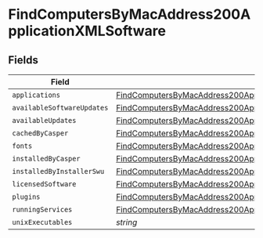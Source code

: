 # FindComputersByMacAddress200ApplicationXMLSoftware


## Fields

| Field                                                                                                                                                                                 | Type                                                                                                                                                                                  | Required                                                                                                                                                                              | Description                                                                                                                                                                           |
| ------------------------------------------------------------------------------------------------------------------------------------------------------------------------------------- | ------------------------------------------------------------------------------------------------------------------------------------------------------------------------------------- | ------------------------------------------------------------------------------------------------------------------------------------------------------------------------------------- | ------------------------------------------------------------------------------------------------------------------------------------------------------------------------------------- |
| `applications`                                                                                                                                                                        | [FindComputersByMacAddress200ApplicationXMLSoftwareApplications](../../models/operations/findcomputersbymacaddress200applicationxmlsoftwareapplications.md)[]                         | :heavy_minus_sign:                                                                                                                                                                    | N/A                                                                                                                                                                                   |
| `availableSoftwareUpdates`                                                                                                                                                            | [FindComputersByMacAddress200ApplicationXMLSoftwareAvailableSoftwareUpdates](../../models/operations/findcomputersbymacaddress200applicationxmlsoftwareavailablesoftwareupdates.md)[] | :heavy_minus_sign:                                                                                                                                                                    | N/A                                                                                                                                                                                   |
| `availableUpdates`                                                                                                                                                                    | [FindComputersByMacAddress200ApplicationXMLSoftwareAvailableUpdates](../../models/operations/findcomputersbymacaddress200applicationxmlsoftwareavailableupdates.md)[]                 | :heavy_minus_sign:                                                                                                                                                                    | N/A                                                                                                                                                                                   |
| `cachedByCasper`                                                                                                                                                                      | [FindComputersByMacAddress200ApplicationXMLSoftwareCachedByCasper](../../models/operations/findcomputersbymacaddress200applicationxmlsoftwarecachedbycasper.md)[]                     | :heavy_minus_sign:                                                                                                                                                                    | N/A                                                                                                                                                                                   |
| `fonts`                                                                                                                                                                               | [FindComputersByMacAddress200ApplicationXMLSoftwareFonts](../../models/operations/findcomputersbymacaddress200applicationxmlsoftwarefonts.md)[]                                       | :heavy_minus_sign:                                                                                                                                                                    | N/A                                                                                                                                                                                   |
| `installedByCasper`                                                                                                                                                                   | [FindComputersByMacAddress200ApplicationXMLSoftwareInstalledByCasper](../../models/operations/findcomputersbymacaddress200applicationxmlsoftwareinstalledbycasper.md)[]               | :heavy_minus_sign:                                                                                                                                                                    | N/A                                                                                                                                                                                   |
| `installedByInstallerSwu`                                                                                                                                                             | [FindComputersByMacAddress200ApplicationXMLSoftwareInstalledByInstallerSwu](../../models/operations/findcomputersbymacaddress200applicationxmlsoftwareinstalledbyinstallerswu.md)[]   | :heavy_minus_sign:                                                                                                                                                                    | N/A                                                                                                                                                                                   |
| `licensedSoftware`                                                                                                                                                                    | [FindComputersByMacAddress200ApplicationXMLSoftwareLicensedSoftware](../../models/operations/findcomputersbymacaddress200applicationxmlsoftwarelicensedsoftware.md)[]                 | :heavy_minus_sign:                                                                                                                                                                    | N/A                                                                                                                                                                                   |
| `plugins`                                                                                                                                                                             | [FindComputersByMacAddress200ApplicationXMLSoftwarePlugins](../../models/operations/findcomputersbymacaddress200applicationxmlsoftwareplugins.md)[]                                   | :heavy_minus_sign:                                                                                                                                                                    | N/A                                                                                                                                                                                   |
| `runningServices`                                                                                                                                                                     | [FindComputersByMacAddress200ApplicationXMLSoftwareRunningServices](../../models/operations/findcomputersbymacaddress200applicationxmlsoftwarerunningservices.md)[]                   | :heavy_minus_sign:                                                                                                                                                                    | N/A                                                                                                                                                                                   |
| `unixExecutables`                                                                                                                                                                     | *string*                                                                                                                                                                              | :heavy_minus_sign:                                                                                                                                                                    | N/A                                                                                                                                                                                   |
